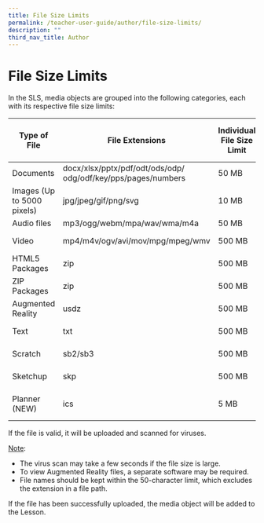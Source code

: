 ```yaml
---
title: File Size Limits
permalink: /teacher-user-guide/author/file-size-limits/
description: ""
third_nav_title: Author
---
```

<h1 id="file-size-limits">File Size Limits</h1>
<p>In the SLS, media objects are grouped into the following categories, each with its respective file size limits:</p>
<table>
  <thead>
    <tr>
      <th>Type of File</th>
      <th>File Extensions</th>
      <th>Individual File Size Limit</th>
      <th>Mass File Size Limit</th>
    </tr>
  </thead>
  <tbody>
    <tr>
      <td>Documents</td>
      <td>docx/xlsx/pptx/pdf/odt/ods/odp/
				odg/odf/key/pps/pages/numbers</td>
      <td>50 MB</td>
      <td>50 MB</td>
    </tr>
    <tr>
      <td>Images (Up to 5000 pixels)</td>
      <td>jpg/jpeg/gif/png/svg</td>
      <td>10 MB</td>
      <td>10 MB</td>
    </tr>
    <tr>
      <td>Audio files</td>
      <td>mp3/ogg/webm/mpa/wav/wma/m4a</td>
      <td>50 MB</td>
      <td>50 MB</td>
    </tr>
    <tr>
      <td>Video</td>
      <td>mp4/m4v/ogv/avi/mov/mpg/mpeg/wmv</td>
      <td>500 MB</td>
      <td>500 MB</td>
    </tr>
    <tr>
      <td>HTML5 Packages</td>
      <td>zip</td>
      <td>500 MB</td>
      <td>2 GB</td>
    </tr>
    <tr>
      <td>ZIP Packages</td>
      <td>zip</td>
      <td>500 MB</td>
      <td>2 GB</td>
    </tr>
    <tr>
      <td>Augmented Reality</td>
      <td>usdz</td>
      <td>500 MB</td>
      <td>500 MB</td>
    </tr>
    <tr>
      <td>Text</td>
      <td>txt</td>
      <td>500 MB</td>
      <td>500 MB</td>
    </tr>
    <tr>
      <td>Scratch</td>
      <td>sb2/sb3</td>
      <td>500 MB</td>
      <td>500 MB</td>
    </tr>
    <tr>
      <td>Sketchup</td>
      <td>skp</td>
      <td>500 MB</td>
      <td>500 MB</td>
    </tr>
    <tr>
      <td>Planner (NEW)</td>
      <td>ics</td>
      <td>5 MB</td>
      <td>5 MB (1000 events)</td>
    </tr>
  </tbody>
</table>


<p>If the file is valid, it will be uploaded and scanned for viruses.</p>
<p><u>Note</u>:</p>
<ul>
<li>The virus scan may take a few seconds if the file size is large.</li>
<li>To view Augmented Reality files, a separate software may be required.</li>
<li>File names should be kept within the 50-character limit, which excludes the extension in a file path.</li>
</ul>
<p>If the file has been successfully uploaded, the media object will be added to the Lesson.</p>